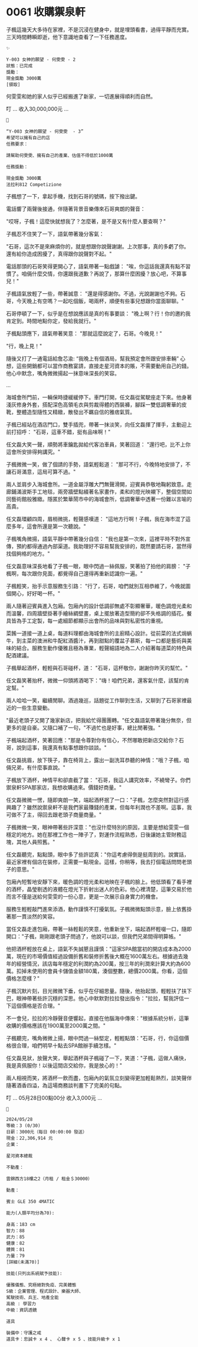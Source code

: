 # 0061 收購禦泉軒

子楓這幾天大多待在家裡，不是沉浸在健身中，就是埋頭看書，過得平靜而充實。三天時間轉瞬即逝，他下意識地查看了一下任務進度。

```
✨

Y-003 女神的願望 - 何雯雯 - 2
狀態：已完成
獎勵：
現金獎勵 3000萬
[領取]

```

何雯雯和她的家人似乎已經搬進了新家，一切進展得順利而自然。

叮
… 收入30,000,000元 …

```
📰

“Y-003 女神的願望 - 何雯雯  - 3”
希望可以擁有自己的店
任務要求：

請幫助何雯雯、擁有自己的產業、估值不得低於1000萬

任務獎勳：

現金獎勵 3000萬
法拉利812 Competizione

```

子楓想了一下，拿起手機，找到石哥的號碼，按下撥出鍵。

電話響了兩聲後接通，伴隨著背景音樂傳來石哥爽朗的聲音：

"哎呀，子楓！這麼快就想我了？怎麼著，是不是又有什麼人要查啊？"

子楓忍不住笑了一下，語氣帶著幾分客氣：

"石哥，這次不是來麻煩你的，就是想跟你說聲謝謝。上次那事，真的多虧了你。還有給你造成困擾了，真得跟你說聲對不起。"

電話那頭的石哥笑得更開心了，語氣帶著一點戲謔：
"唉，你這話我還真有點不習慣了。咱倆什麼交情，你還跟我道歉？再說了，那算什麼困擾？放心吧，不算事兒！"

子楓語氣放輕了一些，帶著誠意：
"還是得感謝你。不過，光說謝謝也不夠。石哥，今天晚上有空嗎？一起吃個飯，喝兩杯，順便有些事兒想跟你當面聊聊。"

石哥停頓了一下，似乎是在想說應該是真的有事要談：
"晚上啊？行！你的邀約我肯定到。時間地點你定，發給我就行。"

子楓點頭應下，語氣帶著笑意：
"那就這麼說定了，石哥。今晚見！"

"行，晚上見！"

隨後又打了一通電話給詹芯渝:
“我晚上有個酒局，幫我預定會所跟安排車輛”
心想，這些開銷都可以當作商務宴請，直接走星河資本的賬，不需要動用自己的錢。他心中默念，嘴角微微揚起一抹意味深長的笑容。

…

海城會所門前，一輛保時捷緩緩停下。車門打開，任文磊從駕駛座走下來。他身著淺灰修身外套，搭配深色高領毛衣與剪裁得體的西裝褲，腳踩一雙低調奢華的皮靴，整體造型隨性又精緻，散發出不羈自信的雅痞氣質。

子楓已經站在酒店門口，雙手插兜，帶著一抹淡笑，向任文磊揮了揮手，主動迎上前打招呼：
"石哥，這車不錯，挺有品味啊！"

任文磊大笑一聲，順勢將車鑰匙拋給代客泊車員，笑著回道：
"還行吧，比不上你這會所安排得夠講究。"

子楓微微一笑，做了個請的手勢，語氣輕鬆道：
"那可不行，今晚特地安排了，不讓石哥滿意，這局可算不過。"

兩人並肩步入海城會所。一道金屬浮雕大門無聲滑開，迎賓員恭敬地鞠躬致意。走廊鋪滿波斯手工地毯，兩旁牆壁點綴著名家畫作，柔和的燈光映襯下，整個空間如同藝術館般雅緻。隱匿於繁華鬧市中的海城會所，低調奢華中透著一份難以言喻的高貴。

任文磊環顧四周，眉梢微挑，輕聲感嘆道：
"這地方行啊！子楓，我在海市混了這麼多年，這會所還是第一次聽說。"

子楓嘴角微揚，語氣平靜中帶著幾分自信：
"我也是第一次來，這裡平時不對外宣傳，預約都得通過內部渠道。我助理好不容易幫我安排的，既然要請石哥，當然得找個夠格的地方。"

任文磊意味深長地看了子楓一眼，眼中閃過一絲佩服，笑著拍了拍他的肩膀：
"子楓啊，每次跟你見面，都覺得自己還得再重新認識你一遍。"

子楓輕笑，抬手示意服務生引路：
"行了，石哥，咱們就別互相恭維了，今晚就圖個開心，好好喝一杯。"

兩人隨著迎賓員進入包廂。包廂內的設計低調卻無處不彰顯奢華，暖色調燈光柔和而溫馨，四周牆壁掛著手繪絲綢壁畫，桌上擺放著造型簡約卻不失格調的插花。餐具皆為手工定製，每一處細節都顯示出會所的品味與對私密性的重視。

菜餚一道接一道上桌，每道料理都由海城會所的主廚精心設計。從前菜的法式焗蜗牛，到主菜的澳洲和牛配紅酒醬汁，再到甜點的覆盆子慕斯，每一口都是藝術與美味的結合。服務生動作優雅且極為專業，輕聲細語地為二人介紹著每道菜的特色與配酒建議。

子楓舉起酒杯，輕輕與石哥碰杯，道：
"石哥，這杯敬你，謝謝你昨天的幫忙。"

任文磊笑著抬杯，微微一仰頭將酒喝下："嗨！咱們兄弟，還客氣什麼，該幫的肯定幫。"

兩人哈哈一笑，繼續閒聊。酒過幾巡，話題從工作聊到生活，又聊到了石哥家裡最近的一些生意變動。

"最近老頭子又開了幾家新店，把我給忙得團團轉。"任文磊語氣帶著幾分無奈，但更多的是自豪。又隨口補了一句，"不過忙也是好事，總比閒著強。"

子楓端起酒杯，笑著回應："那是令尊對你有信心，不然哪敢把新店交給你？石哥，說到這事，我還真有點事想跟你談談。"

任文磊挑眉，放下筷子，靠在椅背上，露出一副洗耳恭聽的神情："哦？子楓，咱倆兄弟，有什麼事直說。"

子楓放下酒杯，神情平和卻直截了當：
"石哥，我這人講究效率，不繞彎子。你們禦泉軒SPA那家店，我想收購過來。價錢好商量。"

任文磊微微一愣，隨即爽朗一笑，端起酒杯抿了一口："子楓，怎麼突然對這行感興趣了？雖然說禦泉軒不是我們家最賺錢的產業，但每年利潤也不差啊。這事，我可做不了主，得回去跟老頭子商量商量。"

子楓微微一笑，眼神帶著些許深意："也沒什麼特別的原因，主要是想給雯雯一個穩定的地方。她在那裡工作也一陣子了，對運作流程熟悉，日後讓她主管財務這塊，其他人員照舊。"

任文磊聽完，點點頭，眼中多了些許認真："你這考慮得倒是挺周到的。說實話，最近家裡有個店在裝修，正需要一點現金。這樣，你稍等，我去打個電話問問老頭子的意思。"

包廂內短暫地安靜下來，暖色調的燈光柔和地映在子楓的臉上。他低頭看了看手裡的酒杯，晶瑩剔透的液體在燈光下折射出迷人的色彩。他心裡清楚，這筆交易於他而言不僅是送給何雯雯的一份心意，更是一次展示自身實力的機會。

服務生輕輕敲門進來添酒，動作謹慎不打擾氣氛。子楓微微點頭示意，臉上依舊掛著那一貫淡然的笑容。

當任文磊走進包廂，帶著一絲輕鬆的笑意，他重新坐下，端起酒杯輕啜一口，隨即開口："子楓，剛剛跟老頭子問過了，他說可以談，但我們兄弟間得明算帳。"

他把酒杯輕放在桌上，語氣不失誠懇且謹慎："這家SPA館當初的開店成本為2000萬，現在的市場價值經過設備折舊和裝修折舊後大概在1600萬左右。根據過去幾年的經營情況，該店每年穩定的利潤約為200萬，按三年的利潤來計算大約為600萬。扣掉未使用的會員卡儲值金額180萬，湊個整數，總價2000萬。你看，這個價格怎麼樣？"

子楓沉默片刻，目光微微下垂，似乎在仔細思量。隨後，他抬起頭，輕輕扶了扶下巴，眼神帶著些許沉穩的深思。他心中默默對拉拉發出指令："拉拉，幫我評估一下這個價格是否合理。"

不一會兒，拉拉的冷靜聲音便響起，直接在他腦海中傳來："根據系統分析，這筆收購的價格應該在1900萬至2000萬之間。"

子楓聽完，嘴角微微上揚，眼中閃過一絲堅定，輕輕點頭："石哥，行，你這個價格很合理，咱們明早十點去SPA館辦手續怎樣。"

任文磊見狀，放聲大笑，舉起酒杯與子楓碰了一下，笑道："子楓，這做人痛快，我是真佩服你！以後這間店交給你，我是放心的！"

兩人相視而笑，將酒杯一飲而盡，包廂內的氣氛立刻變得更加輕鬆熱烈，談笑聲伴隨著酒香四溢，為這場商務談判畫下了完美的句點。

叮
… 05月28日00點00分 收入3,000元 …

```
📰

2024/05/28
等級：3 (0/30)
日薪：3000元（每日 00:00:00 發送）
現金：22,306,914 元
企業：

星河資本總裁

不動產：

雲錦西方18樓之2（月租 / 租金＄30000）

動產：

賓士 GLE 350 4MATIC

能力(人類平均分為70):

身高：183 cm
智力：88
武力：85
健康：82
體質：81
力量：79
[詳細(未滿70)]

技能(只列出系統賦予技能):

優雅儀態、究極絕對免疫、完美體態
S級：企業管理、程式設計、樂器大師、
駕駛技術、兵王、地產全能
高級 : 學習力
中級：資訊透鏡

道具

裝備中：守護之戒
道具卡：忠誠卡 x 4 、 心聲卡 x 5 、技能升級卡 x 1

```